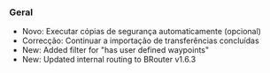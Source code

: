 ### Geral
- Novo: Executar cópias de segurança automaticamente (opcional)
- Correcção: Continuar a importação de transferências concluídas
- New: Added filter for "has user defined waypoints"
- New: Updated internal routing to BRouter v1.6.3
